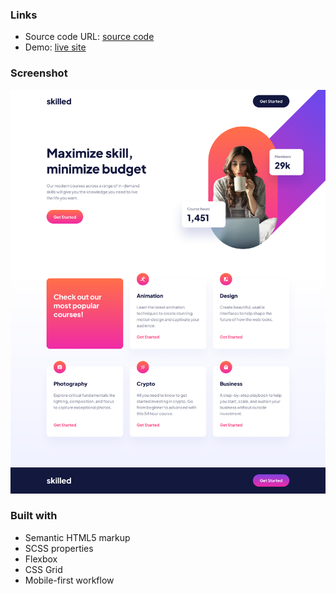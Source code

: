 
### Links

- Source code URL: [source code](https://github.com/tsiestova/landing-page)
- Demo: [live site](https://landing-page-beryl-six.vercel.app/)


### Screenshot

![](./screenshot.png)


### Built with 
 
- Semantic HTML5 markup
- SCSS properties
- Flexbox
- CSS Grid
- Mobile-first workflow



